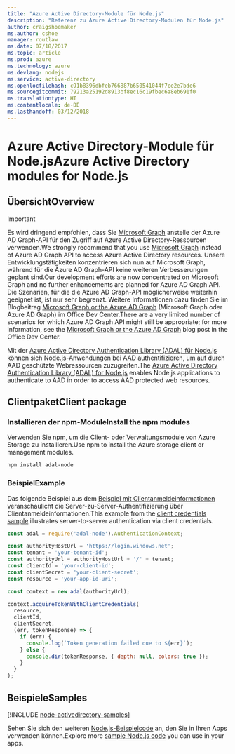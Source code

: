 ```yaml
---
title: "Azure Active Directory-Module für Node.js"
description: "Referenz zu Azure Active Directory-Modulen für Node.js"
author: craigshoemaker
ms.author: cshoe
manager: routlaw
ms.date: 07/18/2017
ms.topic: article
ms.prod: azure
ms.technology: azure
ms.devlang: nodejs
ms.service: active-directory
ms.openlocfilehash: c91b8396dbfeb766887b650541044f7ce2e7bde6
ms.sourcegitcommit: 79213a25192d8913bf8ec16c19fbec6a8eb691f0
ms.translationtype: HT
ms.contentlocale: de-DE
ms.lasthandoff: 03/12/2018
---
```

# <a name="azure-active-directory-modules-for-nodejs"></a><span data-ttu-id="c6cc6-103">Azure Active Directory-Module für Node.js</span><span class="sxs-lookup"><span data-stu-id="c6cc6-103">Azure Active Directory modules for Node.js</span></span>

## <a name="overview"></a><span data-ttu-id="c6cc6-104">Übersicht</span><span class="sxs-lookup"><span data-stu-id="c6cc6-104">Overview</span></span>

> [!IMPORTANT]
> <span data-ttu-id="c6cc6-105">Es wird dringend empfohlen, dass Sie [Microsoft Graph](https://graph.microsoft.io/) anstelle der Azure AD Graph-API für den Zugriff auf Azure Active Directory-Ressourcen verwenden.</span><span class="sxs-lookup"><span data-stu-id="c6cc6-105">We strongly recommend that you use [Microsoft Graph](https://graph.microsoft.io/) instead of Azure AD Graph API to access Azure Active Directory resources.</span></span> <span data-ttu-id="c6cc6-106">Unsere Entwicklungstätigkeiten konzentrieren sich nun auf Microsoft Graph, während für die Azure AD Graph-API keine weiteren Verbesserungen geplant sind.</span><span class="sxs-lookup"><span data-stu-id="c6cc6-106">Our development efforts are now concentrated on Microsoft Graph and no further enhancements are planned for Azure AD Graph API.</span></span> <span data-ttu-id="c6cc6-107">Die Szenarien, für die die Azure AD Graph-API möglicherweise weiterhin geeignet ist, ist nur sehr begrenzt. Weitere Informationen dazu finden Sie im Blogbeitrag [Microsoft Graph or the Azure AD Graph](https://dev.office.com/blogs/microsoft-graph-or-azure-ad-graph) (Microsoft Graph oder Azure AD Graph) im Office Dev Center.</span><span class="sxs-lookup"><span data-stu-id="c6cc6-107">There are a very limited number of scenarios for which Azure AD Graph API might still be appropriate; for more information, see the [Microsoft Graph or the Azure AD Graph](https://dev.office.com/blogs/microsoft-graph-or-azure-ad-graph) blog post in the Office Dev Center.</span></span>

<span data-ttu-id="c6cc6-108">Mit der [Azure Active Directory Authentication Library (ADAL) für Node.js](https://www.npmjs.com/package/adal-node) können sich Node.js-Anwendungen bei AAD authentifizieren, um auf durch AAD geschützte Webressourcen zuzugreifen.</span><span class="sxs-lookup"><span data-stu-id="c6cc6-108">The [Azure Active Directory Authentication Library (ADAL) for Node.js](https://www.npmjs.com/package/adal-node) enables Node.js applications to authenticate to AAD in order to access AAD protected web resources.</span></span>

## <a name="client-package"></a><span data-ttu-id="c6cc6-109">Clientpaket</span><span class="sxs-lookup"><span data-stu-id="c6cc6-109">Client package</span></span>

### <a name="install-the-npm-modules"></a><span data-ttu-id="c6cc6-110">Installieren der npm-Module</span><span class="sxs-lookup"><span data-stu-id="c6cc6-110">Install the npm modules</span></span>

<span data-ttu-id="c6cc6-111">Verwenden Sie npm, um die Client- oder Verwaltungsmodule von Azure Storage zu installieren.</span><span class="sxs-lookup"><span data-stu-id="c6cc6-111">Use npm to install the Azure storage client or management modules.</span></span>

```bash
npm install adal-node
```   

### <a name="example"></a><span data-ttu-id="c6cc6-112">Beispiel</span><span class="sxs-lookup"><span data-stu-id="c6cc6-112">Example</span></span>

<span data-ttu-id="c6cc6-113">Das folgende Beispiel aus dem [Beispiel mit Clientanmeldeinformationen](https://github.com/MSOpenTech/azure-activedirectory-library-for-nodejs/blob/master/sample/client-credentials-sample.js) veranschaulicht die Server-zu-Server-Authentifizierung über Clientanmeldeinformationen.</span><span class="sxs-lookup"><span data-stu-id="c6cc6-113">This example from the [client credentials sample](https://github.com/MSOpenTech/azure-activedirectory-library-for-nodejs/blob/master/sample/client-credentials-sample.js) illustrates server-to-server authentication via client credentials.</span></span>

```javascript
const adal = require('adal-node').AuthenticationContext;

const authorityHostUrl = 'https://login.windows.net';
const tenant = 'your-tenant-id';
const authorityUrl = authorityHostUrl + '/' + tenant;
const clientId = 'your-client-id';
const clientSecret = 'your-client-secret';
const resource = 'your-app-id-uri';

const context = new adal(authorityUrl);

context.acquireTokenWithClientCredentials(
  resource,
  clientId,
  clientSecret,
  (err, tokenResponse) => {
    if (err) {
      console.log(`Token generation failed due to ${err}`);
    } else {
      console.dir(tokenResponse, { depth: null, colors: true });
    }
  }
);
```

## <a name="samples"></a><span data-ttu-id="c6cc6-114">Beispiele</span><span class="sxs-lookup"><span data-stu-id="c6cc6-114">Samples</span></span>

[!INCLUDE [node-activedirectory-samples](../docs-ref-conceptual/includes/activedirectory-samples.md)]

<span data-ttu-id="c6cc6-115">Sehen Sie sich den weiteren [Node.js-Beispielcode](https://azure.microsoft.com/resources/samples/?platform=nodejs) an, den Sie in Ihren Apps verwenden können.</span><span class="sxs-lookup"><span data-stu-id="c6cc6-115">Explore more [sample Node.js code](https://azure.microsoft.com/resources/samples/?platform=nodejs) you can use in your apps.</span></span>
